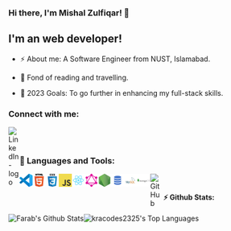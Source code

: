 ### Hi there, I'm Mishal Zulfiqar! 👋

## I'm an web developer!

- ⚡ About me: A Software Engineer from NUST, Islamabad. 

- 👀 Fond of reading and travelling. 

- 🥅 2023 Goals: To go further in enhancing my full-stack skills.

### Connect with me:

[<img align="left" alt="LinkedIn-logo" width="22px" src="https://cdn-icons-png.flaticon.com/512/174/174857.png" />][linkedin]

<br />

<br />

### 🌱 Languages and Tools:

<img align="left" alt="Visual Studio Code" width="26px" src="https://raw.githubusercontent.com/github/explore/80688e429a7d4ef2fca1e82350fe8e3517d3494d/topics/visual-studio-code/visual-studio-code.png" />

<img align="left" alt="HTML5" width="26px" src="https://raw.githubusercontent.com/github/explore/80688e429a7d4ef2fca1e82350fe8e3517d3494d/topics/html/html.png" />

<img align="left" alt="CSS3" width="26px" src="https://raw.githubusercontent.com/github/explore/80688e429a7d4ef2fca1e82350fe8e3517d3494d/topics/css/css.png" />

<img align="left" alt="JavaScript" width="26px" src="https://raw.githubusercontent.com/github/explore/80688e429a7d4ef2fca1e82350fe8e3517d3494d/topics/javascript/javascript.png" />

<img align="left" alt="React" width="26px" src="https://raw.githubusercontent.com/github/explore/80688e429a7d4ef2fca1e82350fe8e3517d3494d/topics/react/react.png" />

<img align="left" alt="GraphQL" width="26px" src="https://raw.githubusercontent.com/github/explore/80688e429a7d4ef2fca1e82350fe8e3517d3494d/topics/graphql/graphql.png" />

<img align="left" alt="Node.js" width="26px" src="https://raw.githubusercontent.com/github/explore/80688e429a7d4ef2fca1e82350fe8e3517d3494d/topics/nodejs/nodejs.png" />

<img align="left" alt="SQL" width="26px" src="https://raw.githubusercontent.com/github/explore/80688e429a7d4ef2fca1e82350fe8e3517d3494d/topics/sql/sql.png" />

<img align="left" alt="MySQL" width="26px" src="https://raw.githubusercontent.com/github/explore/80688e429a7d4ef2fca1e82350fe8e3517d3494d/topics/mysql/mysql.png" />

<img align="left" alt="MongoDB" width="26px" src="https://raw.githubusercontent.com/github/explore/80688e429a7d4ef2fca1e82350fe8e3517d3494d/topics/mongodb/mongodb.png" />

<img align="left" alt="GitHub" width="26px" src="https://cdn-icons-png.flaticon.com/512/38/38401.png" />

<br />


<!--END_SECTION:activity-->

#### ⚡ Github Stats:

<img align="left" alt="Farab's Github Stats" src="https://github-readme-stats.vercel.app/api?username=mishalz&show_icons=true&include_all_commits=true&count_private=true&hide_border=true&theme=blueberry" />
<img align="left" alt="kracodes2325's Top Languages" src="https://github-readme-stats.vercel.app/api/top-langs/?username=mishalz&hide_border=true&layout=compact&theme=blueberry" />

<!-- <details>

<summary>:zap: GitHub Stats</summary>



<img align="left" alt="codeSTACKr's GitHub Stats" src="https://github-readme-stats.codestackr.vercel.app/api?username=codeSTACKr&show_icons=true&hide_border=true" />
</details> -->

[linkedin]: www.linkedin.com/in/mishal-zulfiqar
